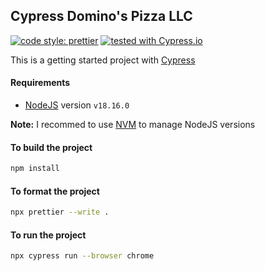 ## Cypress Domino's Pizza LLC

[![code style: prettier](https://img.shields.io/badge/code_style-prettier-ff69b4.svg?style=flat-square)](https://github.com/prettier/prettier)
[![tested with Cypress.io](https://img.shields.io/badge/cypress-dashboard-brightgreen.svg)](https://www.cypress.io/)

This is a getting started project with [Cypress](https://www.cypress.io/)

#### Requirements

- [NodeJS](https://nodejs.org/en/) version `v18.16.0`

**Note:** I recommed to use [NVM](https://github.com/nvm-sh/nvm) to manage NodeJS versions

#### To build the project

```bash
npm install
```

#### To format the project

```bash
npx prettier --write .
```

#### To run the project

```bash
npx cypress run --browser chrome
```